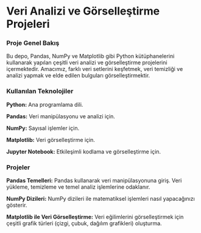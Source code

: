 
# Veri Analizi ve Görselleştirme Projeleri

### **Proje Genel Bakış**

Bu depo, Pandas, NumPy ve Matplotlib gibi Python kütüphanelerini kullanarak yapılan çeşitli veri analizi ve görselleştirme projelerini içermektedir. Amacımız, farklı veri setlerini keşfetmek, veri temizliği ve analizi yapmak ve elde edilen bulguları görselleştirmektir.


### **Kullanılan Teknolojiler**

**Python:** Ana programlama dili.

**Pandas:** Veri manipülasyonu ve analizi için.

**NumPy:** Sayısal işlemler için.

**Matplotlib:** Veri görselleştirme için.

**Jupyter Notebook:** Etkileşimli kodlama ve görselleştirme için.


### **Projeler**

**Pandas Temelleri:** Pandas kullanarak veri manipülasyonuna giriş. Veri yükleme, temizleme ve temel analiz işlemlerine odaklanır.

**NumPy Dizileri:** NumPy dizileri ile matematiksel işlemleri nasıl yapacağınızı gösterir.

**Matplotlib ile Veri Görselleştirme:** Veri eğilimlerini görselleştirmek için çeşitli grafik türleri (çizgi, çubuk, dağılım grafikleri) oluşturma.
